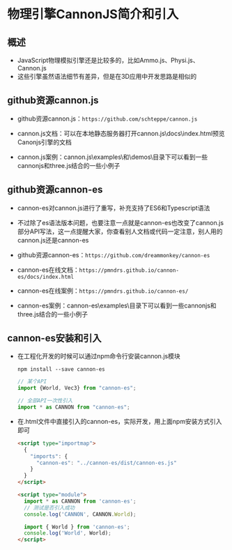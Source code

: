 # 物理引擎CannonJS简介和引入

## 概述

+ JavaScript物理模拟引擎还是比较多的，比如Ammo.js、Physi.js、Cannon.js
+ 这些引擎虽然语法细节有差异，但是在3D应用中开发思路是相似的

## github资源cannon.js

+ github资源cannon.js：`https://github.com/schteppe/cannon.js`

+ cannon.js文档：可以在本地静态服务器打开cannon.js\docs\index.html预览Canonjs引擎的文档

+ cannon.js案例：cannon.js\examples\和\demos\目录下可以看到一些cannonjs和three.js结合的一些小例子

## github资源cannon-es

+ cannon-es对cannon.js进行了重写，补充支持了ES6和Typescript语法

+ 不过除了es语法版本问题，也要注意一点就是cannon-es也改变了cannon.js部分API写法，这一点提醒大家，你查看别人文档或代码一定注意，别人用的cannon.js还是cannon-es

+ github资源cannon-es：`https://github.com/dreammonkey/cannon-es`

+ cannon-es在线文档：`https://pmndrs.github.io/cannon-es/docs/index.html`

+ cannon-es在线案例：`https://pmndrs.github.io/cannon-es/`

+ cannon-es案例：cannon-es\examples\目录下可以看到一些cannonjs和three.js结合的一些小例子

## cannon-es安装和引入

+ 在工程化开发的时候可以通过npm命令行安装cannon.js模块

  ```shell
  npm install --save cannon-es
  ```

  ```js
  // 某个API
  import {World, Vec3} from "cannon-es";

  // 全部API一次性引入
  import * as CANNON from "cannon-es";
  ```

+ 在.html文件中直接引入的cannon-es，实际开发，用上面npm安装方式引入即可

  ```html
  <script type="importmap">
    {
      "imports": {
        "cannon-es": "../cannon-es/dist/cannon-es.js"
      }
    }
  </script>

  <script type="module">
    import * as CANNON from 'cannon-es';
    // 测试是否引入成功
    console.log('CANNON', CANNON.World);

    import { World } from 'cannon-es';
    console.log('World', World);
  </script>
  ```
